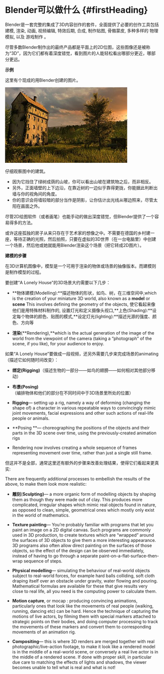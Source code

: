 # Blender可以做什么 {#firstHeading}

Blender是一套完整的集成了3D内容创作的套件，全面提供了必要的创作工具包括 建模, 渲染, 动画, 视频编辑, 特效后期, 合成, 制作贴图, 骨骼蒙皮, 多种多样的 物理模拟, 以及 游戏制作 。

尽管多数Blender制作出的最终产品都是平面上的2D位图，这些图像还是被称为“3D”，因为它们都有着深度错觉，看到图片的人能轻松看出哪部分更近，哪部分更远。

**示例**

这里有个现成的用Blender创建的图片。

![&quot;A Lonely House&quot;,Mayqel制作](/images/400px-Lone_House.jpg)

仔细观察图中的建筑。

* 因为它挡住了绿树成荫的山坡，你可以看出山坡在建筑物之后，而非相反。
* 另外，正面墙壁的上下边沿，在靠近树的一边似乎靠得更拢，你能据此判断出墙与你的视角间的角度。
* 你的意识会将墙较暗的部分当作是阴影，让你估计出光线从哪边照来，尽管太阳在画面之外。

尽管2D绘图软件（或者画笔）也能手动的做出深度错觉，但Blender提供了一个容易得多的方法。

或许这座孤独的房子从来只存在于艺术家的想像之中。不需要在德国的乡村建一座，等待正确的光照，然后拍照，只要在虚拟的3D世界（在一台电脑里）中创建一个场景，然后他或她就能用Blender渲染这个场景（把它转成2D图片）。

**建模的步骤**

在3D计算机图像中，模型是一个可用于渲染的物体或场景的抽像版本。而建模则是制作模型的过程。

要创建“A Lonely House”的3D场景大约需要以下几步：

* **物体建模\(Modelling\):**描述物体的形状，如鸟、树，在三维空间中,which is the creation of your miniature 3D world, also known as a **model** or **scene** This involves defining the geometry of the objects, 使它看起来像他们是用特殊材料制作的, 设置灯光和定义摄像头视口,**上色\(Shading\):**设定每个物体的颜色、贴图的模式,**设定灯光\(lighting\):**描述光源的强度、颜色、方向等

* **渲染**\(**Rendering\),**which is the actual generation of the image of the world from the viewpoint of the camera \(taking a “photograph” of the scene, if you like\), for your audience to enjoy.

如果“A Lonely House”要做成一段视频，还另外需要几步来完成场景的animating（描述它如何随时间改变）：

* **绑定\(Rigging\)**（描述生物的一部分——如鸟的翅膀——如何相对其他部分移动）
* **布景\(Posing\)**（编排物体和他们的部分在不同时间中于3D场景里所处的位置）

* **Rigging**— setting up a rig, namely a way of deforming \(changing the shape of\) a character in various repeatable ways to convincingly mimic joint movements, facial expressions and other such actions of real-life people or animals.

* **Posing **— choreographing the positions of the objects and their parts in the 3D scene over time, using the previously-created animation rigs

* Rendering now involves creating a whole sequence of frames representing movement over time, rather than just a single still frame.

但这并不是全部，通常这里还有额外的步骤来改善处理结果，使得它们看起来更真实:

There are frequently additional processes to embellish the results of the above, to make them look more realistic:

* **雕刻**\(**Sculpting\)**— a more organic form of modelling objects by shaping them as though they were made out of clay. This produces more complicated, irregular shapes which mimic real objects found in nature, as opposed to clean, simple, geometrical ones which mostly only exist in the world of mathematics.

* **Texture painting**— You’re probably familiar with programs that let you paint an image on a 2D digital canvas. Such programs are commonly used in 3D production, to create textures which are “wrapped” around the surfaces of 3D objects to give them a more interesting appearance. 3D programs also often allow direct painting on the surfaces of those objects, so the effect of the design can be observed immediately, instead of having to go through a separate paint-on-a-flat-surface-then-wrap sequence of steps.
* **Physical modelling**— simulating the behaviour of real-world objects subject to real-world forces, for example hard balls colliding, soft cloth draping itself over an obstacle under gravity, water flowing and pouring. Mathematical formulas are available for these that give results very close to real life, all you need is the computing power to calculate them.
* **Motion capture**, or mocap : producing convincing animations, particularly ones that look like the movements of real people \(walking, running, dancing etc\) can be hard. Hence the technique of capturing the motions of live actors, by filming them with special markers attached to strategic points on their bodies, and doing computer processing to track the movements of these markers and convert them to corresponding movements of an animation rig.
* **Compositing**— this is where 3D renders are merged together with real photographic/live-action footage, to make it look like a rendered model is in the middle of a real-world scene, or conversely a real live actor is in the middle of a rendered scene. If done with proper skill, in particular due care to matching the effects of lights and shadows, the viewer becomes unable to tell what is real and what is not!



